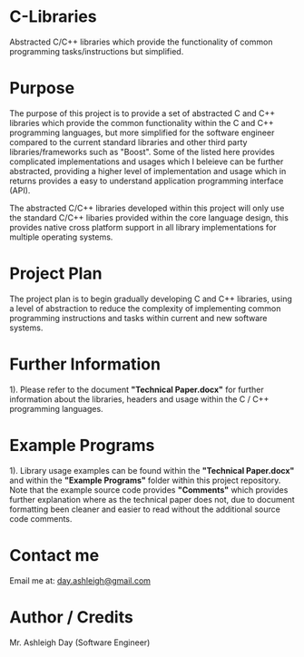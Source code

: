 # C-Libraries
Abstracted C/C++ libraries which provide the functionality of common programming tasks/instructions but simplified.

# Purpose
The purpose of this project is to provide a set of abstracted C and C++ libraries which provide the common functionality within  the C and C++ programming languages, but more simplified for the software engineer compared to the current standard libraries and other third party libraries/frameworks such as "Boost". Some of the listed here provides complicated implementations and usages which I beleieve can be further abstracted, providing a higher level of implementation and usage which in returns provides a easy to understand application programming interface (API).

The abstracted C/C++ libraries developed within this project will only use the standard C/C++ libaries provided within the core language design, this provides native cross platform support in all library implementations for multiple operating systems.

# Project Plan
The project plan is to begin gradually developing C and C++ libraries, using a level of abstraction to reduce the complexity of implementing common programming instructions and tasks within current and new software systems.

# Further Information

1). Please refer to the document __"Technical Paper.docx"__ for further information about the libraries, headers and usage within the C / C++ programming languages.

# Example Programs

1). Library usage examples can be found within the __"Technical Paper.docx"__ and within the __"Example Programs"__ folder within this project repository. Note that the example source code provides __"Comments"__ which provides further explanation where as the technical paper does not, due to document formatting been cleaner and easier to read without the additional source code comments.

# Contact me

Email me at: day.ashleigh@gmail.com

# Author / Credits

Mr. Ashleigh Day (Software Engineer)
